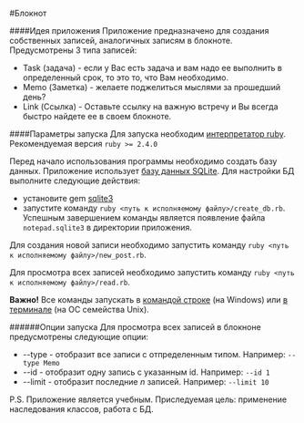 #Блокнот

####Идея приложения
Приложение предназначено для создания собственных записей,
аналогичных записям в блокноте. Предусмотрены 3 типа записей:
* Task (задача) - если у Вас есть задача и вам надо ее выполнить в определенный срок, то это то, что Вам необходимо.
* Memo (Заметка) - желаете поджелиться мыслями за прошедший день? 
* Link (Ссылка) - Оставьте ссылку на важную встречу и Вы всегда быстро найдете ее в своем блокноте.

####Параметры запуска
Для запуска необходим [интерпретатор ruby](https://ru.wikipedia.org/wiki/Ruby). Рекомендуемая версия `ruby >= 2.4.0`

Перед начало использования программы необходимо создать базу данных. Приложение использует [базу данных SQLite](https://ru.wikipedia.org/wiki/SQLite). Для настройки БД выполните следующие действия:
* установите gem [sqlite3](https://rubygems.org/gems/sqlite3/versions/1.3.11)
* запустите команду `ruby <путь к исполняемому файлу>/create_db.rb`. Успешным завершением команды является появление файла `notepad.sqlite3` в директории приложения.

Для создания новой записи необходимо запустить команду `ruby <путь к исполняемому файлу>/new_post.rb`.

Для просмотра всех записей необходимо запустить команду `ruby <путь к исполняемому файлу>/read.rb`.

**Важно!** Все команды запускать в [командой строке](https://ru.wikipedia.org/wiki/Cmd.exe) (на Windows) или [в терминале](https://ru.wikipedia.org/wiki/Командная_оболочка_UNIX) (на ОС семейства Unix).

######Опции запуска
Для просмотра всех записей в блокноне предусмотрены следующие опции:
* --type - отобразит все записи с отпределенным типом. Например: `--type Memo`
* --id - отобразит одну запись с указанным id. Например: `--id 1`
* --limit - отобразит последние *n* записей. Например: `--limit 10`

P.S. Приложение является учебным. Приследуемая цель: применение наследования классов, работа с БД.